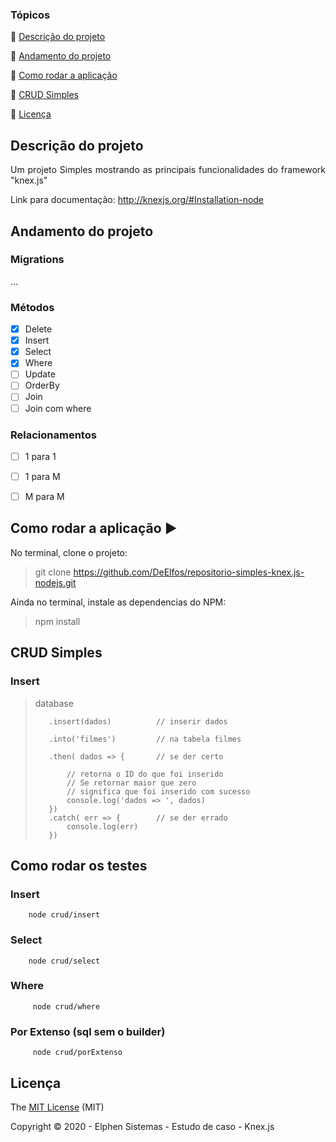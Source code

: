 ### Tópicos 

:small_blue_diamond: [Descrição do projeto](#descrição-do-projeto)

:small_blue_diamond: [Andamento do projeto](#andamento-do-projeto)

:small_blue_diamond: [Como rodar a aplicação](#como-rodar-a-aplicação-arrow_forward)

:small_blue_diamond: [CRUD Simples](#crud-simples)

:small_blue_diamond: [Licença](#licença)

## Descrição do projeto 

<p align="justify">
  Um projeto Simples mostrando as principais funcionalidades do framework "knex.js"

  Link para documentação: http://knexjs.org/#Installation-node
</p>

## Andamento do projeto

### Migrations
...

### Métodos
- [X] Delete
- [X] Insert
- [X] Select
- [X] Where
- [ ] Update
- [ ] OrderBy
- [ ] Join
- [ ] Join com where

### Relacionamentos
- [ ] 1 para 1
- [ ] 1 para M
- [ ] M para M



## Como rodar a aplicação :arrow_forward:

No terminal, clone o projeto: 

> git clone https://github.com/DeElfos/repositorio-simples-knex.js-nodejs.git

Ainda no terminal, instale as dependencias do NPM:

> npm install


## CRUD Simples

### Insert
>    database 
>
>        .insert(dados)          // inserir dados
>
>        .into('filmes')         // na tabela filmes
>
>        .then( dados => {       // se der certo
>            
>            // retorna o ID do que foi inserido
>            // Se retornar maior que zero
>            // significa que foi inserido com sucesso
>            console.log('dados => ', dados)
>        })
>        .catch( err => {        // se der errado
>            console.log(err)
>        })

## Como rodar os testes

### Insert
```
    node crud/insert
```

### Select
```
    node crud/select
```

### Where
```
     node crud/where 
```

### Por Extenso (sql sem o builder)
```
     node crud/porExtenso 
```

## Licença 

The [MIT License]() (MIT)

Copyright :copyright: 2020 - Elphen Sistemas - Estudo de caso - Knex.js